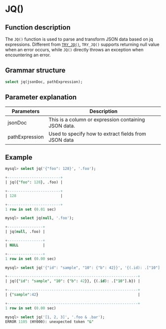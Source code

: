 # **JQ()**

## **Function description**

The `JQ()` function is used to parse and transform JSON data based on jq expressions. Different from [`TRY_JQ()`](./try_jq.md), `TRY_JQ()` supports returning null value when an error occurs, while `JQ()` directly throws an exception when encountering an error.

## **Grammar structure**

```sql
select jq(jsonDoc, pathExpression);
```

## **Parameter explanation**

| Parameters | Description |
| ----| ----|
| jsonDoc | This is a column or expression containing JSON data. |
| pathExpression | Used to specify how to extract fields from JSON data |

## **Example**

```sql
mysql> select jq('{"foo": 128}', '.foo');

+------------------------+
| jq({"foo": 128}, .foo) |

+------------------------+
| 128                    |

+------------------------+
1 row in set (0.01 sec)

mysql> select jq(null, '.foo');

+----------------+
| jq(null, .foo) |

+----------------+
| NULL           |

+----------------+
1 row in set (0.00 sec)

mysql> select jq('{"id": "sample", "10": {"b": 42}}', '{(.id): .["10"].b}');

+-----------------------------------------------------------+
| jq({"id": "sample", "10": {"b": 42}}, {(.id): .["10"].b}) |

+-----------------------------------------------------------+
| {"sample":42}                                             |

+-----------------------------------------------------------+
1 row in set (0.00 sec)

mysql> select jq('[1, 2, 3]', '.foo & .bar');
ERROR 1105 (HY000): unexpected token "&"
```
